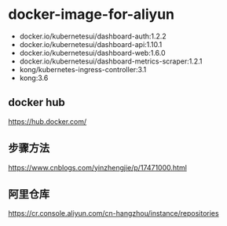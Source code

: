 # docker-image-for-aliyun
- docker.io/kubernetesui/dashboard-auth:1.2.2
- docker.io/kubernetesui/dashboard-api:1.10.1
- docker.io/kubernetesui/dashboard-web:1.6.0
- docker.io/kubernetesui/dashboard-metrics-scraper:1.2.1
- kong/kubernetes-ingress-controller:3.1
- kong:3.6



## docker hub
https://hub.docker.com/

## 步骤方法
https://www.cnblogs.com/yinzhengjie/p/17471000.html

## 阿里仓库
https://cr.console.aliyun.com/cn-hangzhou/instance/repositories
